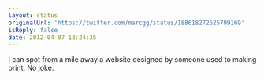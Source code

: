 ```yaml
---
layout: status
originalUrl: 'https://twitter.com/marcgg/status/188618272625799169'
isReply: false
date: 2012-04-07 13:24:35
---
```


I can spot from a mile away a website designed by someone used to making print. No joke.
